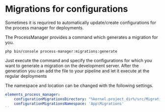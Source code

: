 # Migrations for configurations

Sometimes it is requrired to automatically update/create configurations for the process manager for deployments.

The ProcessManager provides a command which generates a migration for you.

```shell
php bin/console process-manager:migrations:generate 
```

Just execute the command and specify the configurations for which you want to generate a migration on the development
server.
After the generation you can add the file to your pipeline and let it execute at the regular deployments

The namespace and location can be changed with the following settings.

````yaml
elements_process_manager:
    configurationMigrationsDirectory: "%kernel.project_dir%/src/Migrations"
    configurationMigrationsNamespace: 'App\Migrations'
``
